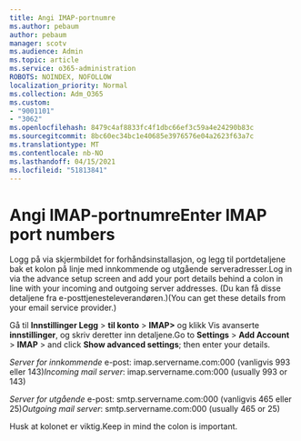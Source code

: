 ```yaml
---
title: Angi IMAP-portnumre
ms.author: pebaum
author: pebaum
manager: scotv
ms.audience: Admin
ms.topic: article
ms.service: o365-administration
ROBOTS: NOINDEX, NOFOLLOW
localization_priority: Normal
ms.collection: Adm_O365
ms.custom:
- "9001101"
- "3062"
ms.openlocfilehash: 8479c4af8833fc4f1dbc66ef3c59a4e24290b83c
ms.sourcegitcommit: 8bc60ec34bc1e40685e3976576e04a2623f63a7c
ms.translationtype: MT
ms.contentlocale: nb-NO
ms.lasthandoff: 04/15/2021
ms.locfileid: "51813841"
---
```

# <a name="enter-imap-port-numbers"></a><span data-ttu-id="fadd9-102">Angi IMAP-portnumre</span><span class="sxs-lookup"><span data-stu-id="fadd9-102">Enter IMAP port numbers</span></span>

<span data-ttu-id="fadd9-103">Logg på via skjermbildet for forhåndsinstallasjon, og legg til portdetaljene bak et kolon på linje med innkommende og utgående serveradresser.</span><span class="sxs-lookup"><span data-stu-id="fadd9-103">Log in via the advance setup screen and add your port details behind a colon in line with your incoming and outgoing server addresses.</span></span> <span data-ttu-id="fadd9-104">(Du kan få disse detaljene fra e-posttjenesteleverandøren.)</span><span class="sxs-lookup"><span data-stu-id="fadd9-104">(You can get these details from your email service provider.)</span></span> 

<span data-ttu-id="fadd9-105">Gå til **Innstillinger Legg**  >  **til konto**  >  **IMAP>** og klikk Vis avanserte **innstillinger**, og skriv deretter inn detaljene.</span><span class="sxs-lookup"><span data-stu-id="fadd9-105">Go to **Settings** > **Add Account** > **IMAP** > and click **Show advanced settings**; then enter your details.</span></span> 

<span data-ttu-id="fadd9-106">*Server for innkommende* e-post: imap.servername.com:000 (vanligvis 993 eller 143)</span><span class="sxs-lookup"><span data-stu-id="fadd9-106">*Incoming mail server*: imap.servername.com:000 (usually 993 or 143)</span></span> 

<span data-ttu-id="fadd9-107">*Server for utgående* e-post: smtp.servername.com:000 (vanligvis 465 eller 25)</span><span class="sxs-lookup"><span data-stu-id="fadd9-107">*Outgoing mail server*: smtp.servername.com:000 (usually 465 or 25)</span></span> 

<span data-ttu-id="fadd9-108">Husk at kolonet er viktig.</span><span class="sxs-lookup"><span data-stu-id="fadd9-108">Keep in mind the colon is important.</span></span> 
